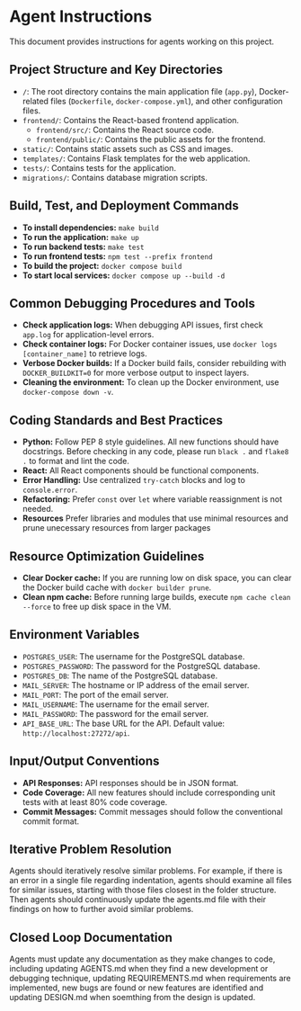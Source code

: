 # Agent Instructions

This document provides instructions for agents working on this project.

## Project Structure and Key Directories

*   `/`: The root directory contains the main application file (`app.py`), Docker-related files (`Dockerfile`, `docker-compose.yml`), and other configuration files.
*   `frontend/`: Contains the React-based frontend application.
    *   `frontend/src/`: Contains the React source code.
    *   `frontend/public/`: Contains the public assets for the frontend.
*   `static/`: Contains static assets such as CSS and images.
*   `templates/`: Contains Flask templates for the web application.
*   `tests/`: Contains tests for the application.
*   `migrations/`: Contains database migration scripts.

## Build, Test, and Deployment Commands

*   **To install dependencies:** `make build`
*   **To run the application:** `make up`
*   **To run backend tests:** `make test`
*   **To run frontend tests:** `npm test --prefix frontend`
*   **To build the project:** `docker compose build`
*   **To start local services:** `docker compose up --build -d`

## Common Debugging Procedures and Tools

*   **Check application logs:** When debugging API issues, first check `app.log` for application-level errors.
*   **Check container logs:** For Docker container issues, use `docker logs [container_name]` to retrieve logs.
*   **Verbose Docker builds:** If a Docker build fails, consider rebuilding with `DOCKER_BUILDKIT=0` for more verbose output to inspect layers.
*   **Cleaning the environment:** To clean up the Docker environment, use `docker-compose down -v`.

## Coding Standards and Best Practices

*   **Python:** Follow PEP 8 style guidelines. All new functions should have docstrings. Before checking in any code, please run `black .` and `flake8 .` to format and lint the code.
*   **React:** All React components should be functional components.
*   **Error Handling:** Use centralized `try-catch` blocks and log to `console.error`.
*   **Refactoring:** Prefer `const` over `let` where variable reassignment is not needed.
*   **Resources** Prefer libraries and modules that use minimal resources and prune unecessary resources from larger packages 

## Resource Optimization Guidelines

*   **Clear Docker cache:** If you are running low on disk space, you can clear the Docker build cache with `docker builder prune`.
*   **Clean npm cache:** Before running large builds, execute `npm cache clean --force` to free up disk space in the VM.

## Environment Variables

*   `POSTGRES_USER`: The username for the PostgreSQL database.
*   `POSTGRES_PASSWORD`: The password for the PostgreSQL database.
*   `POSTGRES_DB`: The name of the PostgreSQL database.
*   `MAIL_SERVER`: The hostname or IP address of the email server.
*   `MAIL_PORT`: The port of the email server.
*   `MAIL_USERNAME`: The username for the email server.
*   `MAIL_PASSWORD`: The password for the email server.
*   `API_BASE_URL`: The base URL for the API. Default value: `http://localhost:27272/api`.

## Input/Output Conventions

*   **API Responses:** API responses should be in JSON format.
*   **Code Coverage:** All new features should include corresponding unit tests with at least 80% code coverage.
*   **Commit Messages:** Commit messages should follow the conventional commit format.

## Iterative Problem Resolution

Agents should iteratively resolve similar problems. For example, if there is an error in a single file regarding indentation, agents should examine all files for similar issues, starting with those files closest in the folder structure. Then agents should continuously update the agents.md file with their findings on how to further avoid similar problems.

## Closed Loop Documentation

Agents must update any documentation as they make changes to code, including updating AGENTS.md when they find a new development or debugging technique, updating REQUIREMENTS.md when requirements are implemented, new bugs are found or new features are identified and updating DESIGN.md when soemthing from the design is updated.  
